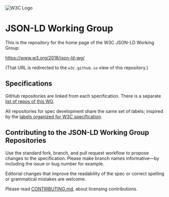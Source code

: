 
![W3C Logo](https://www.w3.org/Icons/w3c_home)

# JSON-LD Working Group

This is the repository for the home page of the W3C JSON-LD Working Group:

https://www.w3.org/2018/json-ld-wg/

(That URL is redirected to the `w3c.github.io` view of this repository.)

## Specifications

GitHub repositories are linked from each specification. There is a separate [list of repos of this WG](https://github.com/search?q=topic%3Ajson-ld-wg+org%3Aw3c&type=Repositories).

All repositories for spec development share the same set of labels; inspired by the [labels organized for W3C specification](https://w3c.github.io/issue-metadata.html).

## Contributing to the JSON-LD Working Group Repositories

Use the standard fork, branch, and pull request workflow to propose changes to the specification. Please make branch names informative—by including the issue or bug number for example.

Editorial changes that improve the readability of the spec or correct spelling or grammatical mistakes are welcome.

Please read [CONTRIBUTING.md](CONTRIBUTING.md), about licensing contributions.
